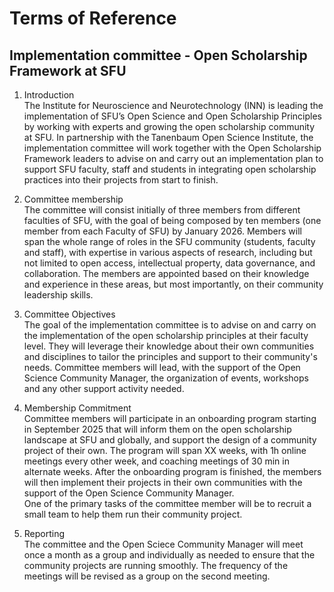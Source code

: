 # Terms of Reference 

## Implementation committee - Open Scholarship Framework at SFU

1. Introduction  
The Institute for Neuroscience and Neurotechnology (INN) is leading the implementation of SFU’s Open Science and Open Scholarship Principles by working with experts and growing the open scholarship community at SFU. In partnership with the Tanenbaum Open Science Institute, the implementation committee will work together with the Open Scholarship Framework leaders to advise on and carry out an implementation plan to support SFU faculty, staff and students in integrating open scholarship practices into their projects from start to finish.

1. Committee membership  
The committee will consist initially of three members from different faculties of SFU, with the goal of being composed by ten members (one member from each Faculty of SFU) by January 2026. Members will span the whole range of roles in the SFU community (students, faculty and staff), with expertise in various aspects of research, including but not limited to open access, intellectual property, data governance, and collaboration. The members are appointed based on their knowledge and experience in these areas, but most importantly, on their community leadership skills.

1. Committee Objectives  
The goal of the implementation committee is to advise on and carry on the implementation of the open scholarship principles at their faculty level. They will leverage their knowledge about their own communities and disciplines to tailor the principles and support to their community's needs. Committee members will lead, with the support of the Open Science Community Manager, the organization of events, workshops and any other support activity needed.

1. Membership Commitment  
Committee members will participate in an onboarding program starting in September 2025 that will inform them on the open scholarship landscape at SFU and globally, and support the design of a community project of their own. The program will span XX weeks, with 1h online meetings every other week, and coaching meetings of 30 min in alternate weeks. After the onboarding program is finished, the members will then implement their projects in their own communities with the support of the Open Science Community Manager.  
One of the primary tasks of the committee member will be to recruit a small team to help them run their community project.

1. Reporting  
The committee and the Open Sciece Community Manager will meet once a month as a group and individually as needed to ensure that the community projects are running smoothly. The frequency of the meetings will be revised as a group on the second meeting.
